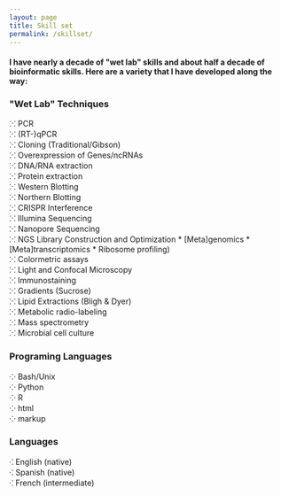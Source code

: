```yaml
---
layout: page
title: Skill set
permalink: /skillset/
---
```


#### I have nearly a decade of "wet lab" skills and about half a decade of bioinformatic skills. Here are a variety that I have developed along the way:

### "Wet Lab" Techniques
⁙	PCR <br>
⁙	(RT-)qPCR<br>
⁙	Cloning (Traditional/Gibson)<br>
⁙	Overexpression of Genes/ncRNAs<br>
⁙	DNA/RNA extraction<br>
⁙	Protein extraction<br>
⁙	Western Blotting<br>
⁙	Northern Blotting<br>
⁙	CRISPR Interference<br>
⁙	Illumina Sequencing<br>
⁙	Nanopore Sequencing<br>
⁙	NGS Library Construction and Optimization 
	* [Meta]genomics
	* [Meta]transcriptomics 
	* Ribosome profiling)<br>
⁙	Colormetric assays<br>
⁙	Light and Confocal Microscopy<br>
⁙	Immunostaining<br>
⁙	Gradients (Sucrose)<br>
⁙	Lipid Extractions (Bligh & Dyer)<br>
⁙	Metabolic radio-labeling<br>
⁙	Mass spectrometry<br>
⁙	Microbial cell culture<br>

### Programing Languages
⁘	Bash/Unix<br>
⁘	Python<br>
⁘	R<br>
⁘	html<br>
⁘	markup<br>

### Languages
⁖	English (native)<br>
⁖	Spanish (native)<br>
⁖	French (intermediate)<br>